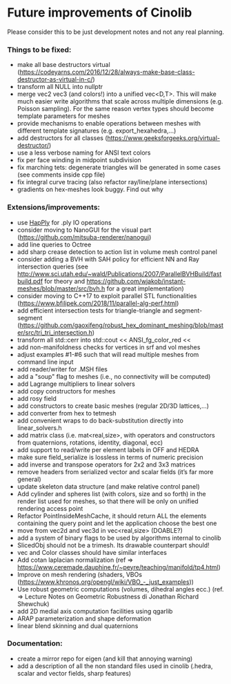 # Future improvements of Cinolib
Please consider this to be just development notes and not any real planning.

### Things to be fixed:
* make all base destructors virtual (https://codeyarns.com/2016/12/28/always-make-base-class-destructor-as-virtual-in-c/)
* transform all NULL into nullptr
* merge vec2<T> vec3<T> (and colors!) into a unified vec<D,T>. This will make much easier write algorithms that scale across multiple dimensions (e.g. Poisson sampling). For the same reason vertex types should become template parameters for meshes
* provide mechanisms to enable operations between meshes with different template signatures (e.g. export_hexahedra,...)
* add destructors for all classes (https://www.geeksforgeeks.org/virtual-destructor/)
* use a less verbose naming for ANSI text colors
* fix per face winding in midpoint subdivision
* fix marching tets: degenerate triangles will be generated in some cases (see comments inside cpp file)
* fix integral curve tracing (also refactor ray/line/plane intersections)
* gradients on hex-meshes look buggy. Find out why

### Extensions/improvements:
* use [HapPly](https://github.com/nmwsharp/happly) for .ply IO operations
* consider moving to NanoGUI for the visual part (https://github.com/mitsuba-renderer/nanogui)
* add line queries to Octree 
* add sharp crease detection to action list in volume mesh control panel
* consider adding a BVH with SAH policy for efficient NN and Ray intersection queries (see http://www.sci.utah.edu/~wald/Publications/2007/ParallelBVHBuild/fastbuild.pdf for theory and https://github.com/wjakob/instant-meshes/blob/master/src/bvh.h for a great implementation)
* consider moving to C++17 to exploit parallel STL functionalities (https://www.bfilipek.com/2018/11/parallel-alg-perf.html)
* add efficient intersection tests for triangle-triangle and segment-segment (https://github.com/gaoxifeng/robust_hex_dominant_meshing/blob/master/src/tri_tri_intersection.h)
* transform all std::cerr into std::cout << ANSI_fg_color_red << 
* add non-manifoldness checks for vertices in srf and vol meshes
* adjust examples #1-#6 such that will read multiple meshes from command line input 
* add reader/writer for .MSH files
* add a "soup" flag to meshes (i.e., no connectivity will be computed)
* add Lagrange multipliers to linear solvers
* add copy constructors for meshes
* add rosy field
* add constructors to create basic meshes (regular 2D/3D lattices,...)
* add converter from hex to tetmesh
* add convenient wraps to do back-substitution directly into linear_solvers.h
* add matrix class (i.e. mat<real,size>, with operators and constructors from quaternions, rotations, identity, diagonal, ecc)
* add support to read/write per element labels in OFF and HEDRA
* make sure field_serialize is lossless in terms of numeric precision
* add inverse and transpose operators for 2x2 and 3x3 matrices
* remove headers from serialized vector and scalar fields (it’s far more general)
* update skeleton data structure (and make relative control panel)
* Add cylinder and spheres list (with colors, size and so forth) in the render list used for meshes, so that there will be only on unified rendering access point
* Refactor PointInsideMeshCache, it should return ALL the elements containing the
  query point and let the application choose the best one
* move from vec2d and vec3d in vec<real,size> (DOABLE?)
* add a system of binary flags to be used by algorithms internal to cinolib
* SlicedObj should not be a trimesh. Its drawable counterpart should!
* vec and Color classes should have similar interfaces
* Add cotan laplacian  normalization
  (ref => https://www.ceremade.dauphine.fr/~peyre/teaching/manifold/tp4.html)
* Improve on mesh rendering (shaders, VBOs (https://www.khronos.org/opengl/wiki/VBO_-_just_examples))
* Use robust geometric computations (volumes, dihedral angles ecc.) 
  (ref. => Lecture Notes on Geometric Robustness di Jonathan Richard Shewchuk)
* add 2D medial axis computation facilities using qgarlib
* ARAP parameterization and shape deformation
* linear blend skinning and dual quaternions

### Documentation:
* create a mirror repo for eigen (and kill that annoying warning)
* add a description of all the non standard files used in cinolib (.hedra, scalar and vector fields, sharp features)


